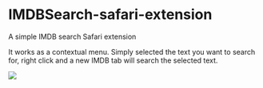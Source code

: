 IMDBSearch-safari-extension
===========================

A simple IMDB search Safari extension

It works as a contextual menu. Simply selected the text you want to search for, right click and a new IMDB tab will search the selected text. 

![](https://raw.github.com/braceta/IMDBSearch-safari-extension/master/screenshot.png) 